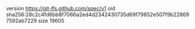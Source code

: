 version https://git-lfs.github.com/spec/v1
oid sha256:28c2c4fd6bb8f7066a2ed4d2342430735d69f79852e507f9b228697592ab7229
size 19605
